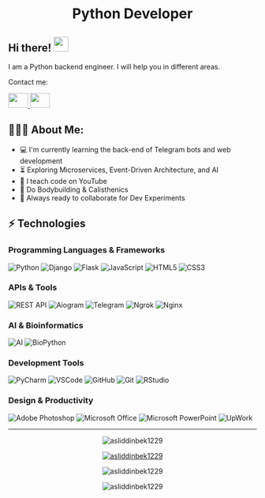 <h1 align="center">Python Developer</h1>

## Hi there! <img src="https://raw.githubusercontent.com/aemmadi/aemmadi/master/wave.gif" width="30px">

I am a Python backend engineer. I will help you in different areas. </br>

Contact me:

<a href="https://t.me/Asliddinbek_official">
 <img src="https://static.vecteezy.com/system/resources/previews/017/221/781/original/telegram-logo-transparent-free-png.png" width="40" height="30">  
</a>
<a href="https://instagram.com/asliddinbek1229">
 <img src="https://png.pngtree.com/png-vector/20221018/ourmid/pngtree-instagram-icon-png-image_6315974.png" width="40" height="30">
</a>

<h2 align="left">👨🏻‍💻 About Me:</h2>

- :computer: I'm currently learning the back-end of Telegram bots and web development
- :hourglass_flowing_sand: Exploring Microservices, Event-Driven Architecture, and AI
- :triangular_flag_on_post: I teach code on YouTube
- :muscle: Do Bodybuilding & Calisthenics
- :rocket: Always ready to collaborate for Dev Experiments

## ⚡ Technologies

### Programming Languages & Frameworks
![Python](https://img.shields.io/badge/Python-FFD43B?style=for-the-badge&logo=python&logoColor=blue)
![Django](https://img.shields.io/badge/Django-092E20?style=for-the-badge&logo=django&logoColor=white)
![Flask](https://img.shields.io/badge/Flask-000000?style=for-the-badge&logo=flask&logoColor=white)
![JavaScript](https://img.shields.io/badge/JavaScript-F7DF1E?style=for-the-badge&logo=javascript&logoColor=black)
![HTML5](https://img.shields.io/badge/HTML5-E34F26?style=for-the-badge&logo=html5&logoColor=white)
![CSS3](https://img.shields.io/badge/CSS3-1572B6?style=for-the-badge&logo=css3&logoColor=white)

### APIs & Tools
![REST API](https://img.shields.io/badge/REST_API-007ACC?style=for-the-badge&logo=rest-api&logoColor=white)
![Aiogram](https://img.shields.io/badge/Aiogram-2CA5E0?style=for-the-badge&logo=telegram&logoColor=white)
![Telegram](https://img.shields.io/badge/Telegram-2CA5E0?style=for-the-badge&logo=telegram&logoColor=white)
![Ngrok](https://img.shields.io/badge/Ngrok-1F1F1F?style=for-the-badge&logo=ngrok&logoColor=white)
![Nginx](https://img.shields.io/badge/Nginx-009639?style=for-the-badge&logo=nginx&logoColor=white)

### AI & Bioinformatics
![AI](https://img.shields.io/badge/AI-FF6F61?style=for-the-badge&logo=artificial-intelligence&logoColor=white)
![BioPython](https://img.shields.io/badge/BioPython-1E90FF?style=for-the-badge&logo=python&logoColor=white)

### Development Tools
![PyCharm](https://img.shields.io/badge/PyCharm-000000.svg?&style=for-the-badge&logo=PyCharm&logoColor=white)
![VSCode](https://img.shields.io/badge/VSCode-0078D4?style=for-the-badge&logo=visual%20studio%20code&logoColor=white)
![GitHub](https://img.shields.io/badge/GitHub-100000?style=for-the-badge&logo=github&logoColor=white)
![Git](https://img.shields.io/badge/Git-F05032?style=for-the-badge&logo=git&logoColor=white)
![RStudio](https://img.shields.io/badge/RStudio-75AADB?style=for-the-badge&logo=RStudio&logoColor=white)

### Design & Productivity
![Adobe Photoshop](https://img.shields.io/badge/Adobe%20Photoshop-31A8FF?style=for-the-badge&logo=Adobe%20Photoshop&logoColor=black)
![Microsoft Office](https://img.shields.io/badge/Microsoft_Office-D83B01?style=for-the-badge&logo=microsoft-office&logoColor=white)
![Microsoft PowerPoint](https://img.shields.io/badge/Microsoft_PowerPoint-B7472A?style=for-the-badge&logo=microsoft-powerpoint&logoColor=white)
![UpWork](https://img.shields.io/badge/UpWork-6FDA44?style=for-the-badge&logo=Upwork&logoColor=white)

---

<p align="center"> 
  <img src="https://github-readme-stats.vercel.app/api?username=asliddinbek1229&show_icons=true&theme=gotham" alt="asliddinbek1229" />
</p>

<p align="center"> 
  <a href="https://github.com/ryo-ma/github-profile-trophy">
    <img src="https://github-profile-trophy.vercel.app/?username=asliddinbek1229&theme=onestar&row=1&margin-w=15&margin-h=15&no-bg=true" alt="asliddinbek1229" />
  </a> 
</p>

<p align="center">
  <img src="https://github-readme-streak-stats.herokuapp.com/?user=asliddinbek1229&theme=gotham" alt="asliddinbek1229" />
</p>

<p align="center">
  <img src="https://github-readme-stats.vercel.app/api/top-langs/?username=asliddinbek1229&layout=compact&theme=gotham" alt="asliddinbek1229" />
</p>
